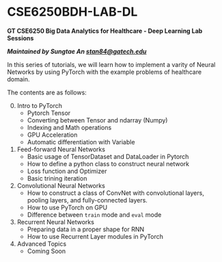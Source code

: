 # CSE6250BDH-LAB-DL
**GT CSE6250 Big Data Analytics for Healthcare - Deep Learning Lab Sessions**

***Maintained by Sungtae An <stan84@gatech.edu>***

In this series of tutorials, we will learn how to implement a varity of Neural Networks by using PyTorch with the example problems of healthcare domain.

The contents are as follows:

0. Intro to PyTorch
    * Pytorch Tensor
    * Converting between Tensor and ndarray (Numpy)
    * Indexing and Math operations
    * GPU Acceleration
    * Automatic differentiation with Variable
1. Feed-forward Neural Networks
    * Basic usage of TensorDataset and DataLoader in Pytorch
    * How to define a python class to construct neural network
    * Loss function and Optimizer
    * Basic trining iteration
2. Convolutional Neural Networks
    * How to construct a class of ConvNet with convolutional layers, pooling layers, and fully-connected layers.
    * How to use PyTorch on GPU
    * Difference between `train` mode and `eval` mode
3. Recurrent Neural Networks
    * Preparing data in a proper shape for RNN
    * How to use Recurrent Layer modules in PyTorch
4. Advanced Topics
    * Coming Soon
